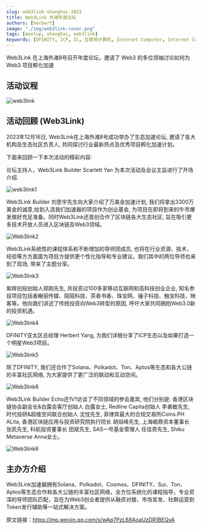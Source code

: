 ```yaml
---
slug: web3link-shanghai-2023
title: Web3Link 外滩年度论坛
authors: [herbert]
image: "./img/web3link-cover.png"
tags: [meetup, shanghai, web3link]
keywords: [DFINITY, ICP, IC, 互联网计算机, Internet Computer, Internet Computer Protocol, Web3, Crypto, Blockchain, 区块链, 加密货币, DApp, 去中心化, 去中心化应用, developer, startup, shiku, web3, yumi]
---
```


Web3Link 在上海外滩8号召开年度论坛，邀请了 Web3 的多位领袖讨论如何为 Web3 项目孵化加速

<!--truncate-->

## 活动议程

![web3link](./img/web3go.png)

## 活动回顾 (Web3Link)

2023年12月16日, Web3Link在上海外滩8号成功举办了生态加速论坛, 邀请了各大机构及生态社区负责人, 共同探讨行业最新热点及优秀项目孵化加速计划。

下面来回顾一下本次活动的精彩内容:

论坛主持人，Web3Link Builder Scarlett Yan 为本次活动及会议主旨进行了开场介绍.

![web3link1](./img/web3link01.jpeg)

Web3Link Builder 刘思宇先生向大家介绍了万美金加速计划, 我们将拿出3300万美金的诚意,给到入选我们加速器的项目作为创业基金, 为项目在即将到来的牛市爆发做好充足准备。同时Web3Link还首创合作了区块链各大生态社区, 旨在吸引更多技术开放人员进入区块链及Web3领域。

![Web3link2](./img/web3link02.jpeg)

Web3Link系统性的课程体系和不断增加的导师团成员, 也将在行业资源、技术、经验等方方面面为项目方提供更个性化指导和专业建议。我们其中的两位导师也来到了现场, 带来了主题分享。

![Web3link3](./img/web3link03.jpeg)

紫辉创投创始人郑刚先生, 共投资过100多家移动互联网和高科技创业企业, 知名参投项目包括香榭丽传媒、陌陌科技、茶香书香、珠宝网、锤子科技、触宝科技、映客等。他向我们讲述了传统投资向Web3转型的原因, 呼吁大家共同拥抱Web3.0新的投资机遇。

![Web3link4](./img/web3link04.jpeg)

DFINITY亚太区总经理 Herbert Yang, 为我们详细分享了ICP生态以及如果打造一个明星Web3项目。

![Web3link5](./img/web3link05.jpeg)

除了DFINITY, 我们还合作了Solana、Polkadot、Ton、Aptos等生态和各大公链的丰富社区网络, 为大家提供了更广泛的联动和互动空间。

![Web3link6](./img/web3link06.jpeg)

Web3Link Builder Echo还1V1访谈了不同领域的参会嘉宾, 他们分别是: 香港区块链协会副会长&白露会客厅创始人 白露女士, Redline Capita创始人 李勇敏先生, 时代投研&超维空间联合创始人 沈忱先生, 菲律宾最大的合规交易所Coins.PH ALita, 香港区块链应用与投资研究院执行院长 胡烜峰先生, 上海崛鼎资本董事长 张凯先生, 科航投资董事长 田斌先生, SAS一号基金管理人 任佳奇先生, Shiku Metaverse Anna女士。

![Web3link6](./img/web3link07.jpeg)

## 主办方介绍

Web3Link加速器拥有Solana、Polkadot、Cosmos、DFINITY、Sui、Ton、Aptos等生态合作和各大公链的丰富社区网络，全方位系统化的课程指导，专业资深的导师团队匹配，旨在为Web3创业者提供从融资对接、市场宣发、社群运营到Token发行辅助等一站式解决方案。

原文链接：https://mp.weixin.qq.com/s/wAp7PzL68AoaUzDR1BEQvA

